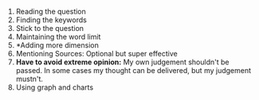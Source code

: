 1. Reading the question
2. Finding the keywords
3. Stick to the question
4. Maintaining the word limit
5. *Adding more dimension
6. Mentioning Sources: Optional but super effective
7. **Have to avoid extreme opinion:** My own judgement shouldn't be passed. In some cases my thought can be delivered, but my judgement mustn't.
8. Using graph and charts